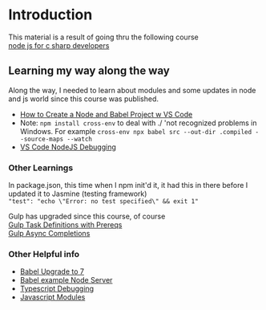 # Introduction

This material is a result of going thru the following course  
[node js for c sharp developers](https://www.linkedin.com/learning/node-js-for-c-sharp-developers)  
  

## Learning my way along the way 
Along the way, I needed to learn about modules and some updates in node and js world since this course was published.  
- [How to Create a Node and Babel Project w VS Code](https://carldesouza.com/how-to-create-a-node-and-babel-project-using-visual-studio-code/)
- Note: `npm install cross-env` to deal with ./ 'not recognized problems in Windows.  For example
`cross-env npx babel src --out-dir .compiled --source-maps --watch`  
- [VS Code NodeJS Debugging](https://code.visualstudio.com/docs/nodejs/nodejs-debugging?ref=labnotes.org)


### Other Learnings  
In package.json, this time when I npm init'd it, it had this in there before I updated it to Jasmine (testing framework)  
`"test": "echo \"Error: no test specified\" && exit 1"`  
  
Gulp has upgraded since this course, of course  
[Gulp Task Definitions with Prereqs](https://codeburst.io/switching-to-gulp-4-0-271ae63530c0)  
[Gulp Async Completions](https://stackoverflow.com/questions/36897877/gulp-error-the-following-tasks-did-not-complete-did-you-forget-to-signal-async)


### Other Helpful info
- [Babel Upgrade to 7](https://babeljs.io/docs/v7-migration)  
- [Babel example Node Server](https://github.com/babel/example-node-server)  
- [Typescript Debugging](https://code.visualstudio.com/docs/typescript/typescript-debugging)  
- [Javascript Modules](https://v8.dev/features/modules#mjs)  